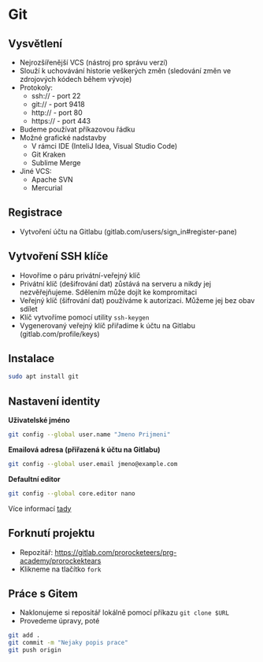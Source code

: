 # Git

## Vysvětlení

- Nejrozšířenější VCS (nástroj pro správu verzí)
- Slouží k uchovávání historie veškerých změn (sledování změn ve zdrojových kódech během vývoje)
- Protokoly:
  - ssh:// - port 22
  - git:// - port 9418
  - http:// - port 80
  - https:// - port 443
- Budeme používat příkazovou řádku
- Možné grafické nadstavby
  - V rámci IDE (InteliJ Idea, Visual Studio Code)
  - Git Kraken
  - Sublime Merge
- Jiné VCS:
  - Apache SVN
  - Mercurial

## Registrace

- Vytvoření účtu na Gitlabu (gitlab.com/users/sign_in#register-pane)

## Vytvoření SSH klíče

- Hovoříme o páru privátní-veřejný klíč
- Privátní klíč (dešifrování dat) zůstává na serveru a nikdy jej nezvěřejňujeme. Sdělením může dojít ke kompromitaci
- Veřejný klíč (šifrování dat) používáme k autorizaci. Můžeme jej bez obav sdílet
- Klíč vytvoříme pomocí utility `ssh-keygen`
- Vygenerovaný veřejný klíč přiřadíme k účtu na Gitlabu (gitlab.com/profile/keys)

## Instalace

```bash
sudo apt install git
```

## Nastavení identity

**Uživatelské jméno**

```bash
git config --global user.name "Jmeno Prijmeni"
```

**Emailová adresa (přiřazená k účtu na Gitlabu)**

```bash
git config --global user.email jmeno@example.com
```

**Defaultní editor**

```bash
git config --global core.editor nano
```

Více informací [tady](https://git-scm.com/book/en/v2/Getting-Started-First-Time-Git-Setup)

## Forknutí projektu

- Repozitář: https://gitlab.com/prorocketeers/prg-academy/prorockektears
- Klikneme na tlačítko `fork`

## Práce s Gitem

- Naklonujeme si repositář lokálně pomocí příkazu `git clone $URL`
- Provedeme úpravy, poté

```bash
git add .
git commit -m "Nejaky popis prace"
git push origin
```
